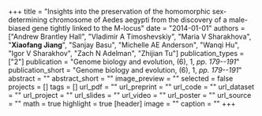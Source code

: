 +++
title = "Insights into the preservation of the homomorphic sex-determining chromosome of Aedes aegypti from the discovery of a male-biased gene tightly linked to the M-locus"
date = "2014-01-01"
authors = ["Andrew Brantley Hall", "Vladimir A Timoshevskiy", "Maria V Sharakhova", "**Xiaofang Jiang**", "Sanjay Basu", "Michelle AE Anderson", "Wanqi Hu", "Igor V Sharakhov", "Zach N Adelman", "Zhijian Tu"]
publication_types = ["2"]
publication = "Genome biology and evolution, (6), 1, _pp. 179--191_"
publication_short = "Genome biology and evolution, (6), 1, _pp. 179--191_"
abstract = ""
abstract_short = ""
image_preview = ""
selected = false
projects = []
tags = []
url_pdf = ""
url_preprint = ""
url_code = ""
url_dataset = ""
url_project = ""
url_slides = ""
url_video = ""
url_poster = ""
url_source = ""
math = true
highlight = true
[header]
image = ""
caption = ""
+++
